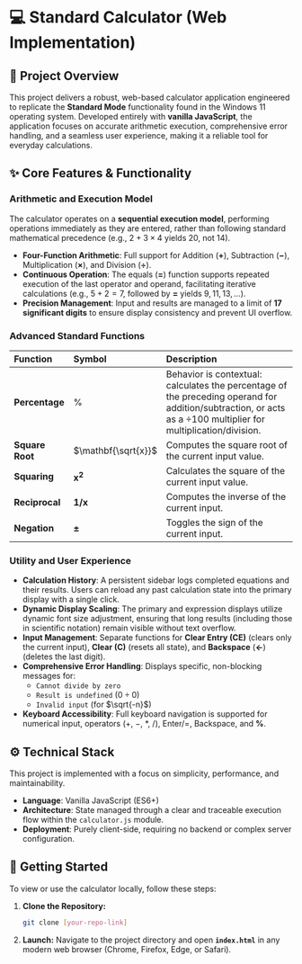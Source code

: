 # 💻 Standard Calculator (Web Implementation)

## 📌 Project Overview

This project delivers a robust, web-based calculator application engineered to replicate the **Standard Mode** functionality found in the Windows 11 operating system. Developed entirely with **vanilla JavaScript**, the application focuses on accurate arithmetic execution, comprehensive error handling, and a seamless user experience, making it a reliable tool for everyday calculations.

## ✨ Core Features & Functionality

### Arithmetic and Execution Model

The calculator operates on a **sequential execution model**, performing operations immediately as they are entered, rather than following standard mathematical precedence (e.g., $2 + 3 \times 4$ yields $20$, not $14$).

* **Four-Function Arithmetic**: Full support for Addition ($\mathbf{+}$), Subtraction ($\mathbf{-}$), Multiplication ($\mathbf{\times}$), and Division ($\mathbf{\div}$).
* **Continuous Operation**: The equals ($\mathbf{=}$) function supports repeated execution of the last operator and operand, facilitating iterative calculations (e.g., $5+2=7$, followed by $\mathbf{=}$ yields $9, 11, 13, \dots$).
* **Precision Management**: Input and results are managed to a limit of **17 significant digits** to ensure display consistency and prevent UI overflow.

### Advanced Standard Functions

| Function | Symbol | Description |
| :--- | :--- | :--- |
| **Percentage** | % | Behavior is contextual: calculates the percentage of the preceding operand for addition/subtraction, or acts as a $\div 100$ multiplier for multiplication/division. |
| **Square Root** | $\mathbf{\sqrt{x}}$ | Computes the square root of the current input value. |
| **Squaring** | $\mathbf{x^2}$ | Calculates the square of the current input value. |
| **Reciprocal** | $\mathbf{1/x}$ | Computes the inverse of the current input. |
| **Negation** | $\mathbf{\pm}$ | Toggles the sign of the current input. |

### Utility and User Experience

* **Calculation History**: A persistent sidebar logs completed equations and their results. Users can reload any past calculation state into the primary display with a single click.
* **Dynamic Display Scaling**: The primary and expression displays utilize dynamic font size adjustment, ensuring that long results (including those in scientific notation) remain visible without text overflow.
* **Input Management**: Separate functions for **Clear Entry (CE)** (clears only the current input), **Clear (C)** (resets all state), and **Backspace** ($\mathbf{\leftarrow}$) (deletes the last digit).
* **Comprehensive Error Handling**: Displays specific, non-blocking messages for:
    * `Cannot divide by zero`
    * `Result is undefined` ($0 \div 0$)
    * `Invalid input` (for $\sqrt{-n}$)
* **Keyboard Accessibility**: Full keyboard navigation is supported for numerical input, operators ($+$, $-$, $*$, $/$), $\text{Enter}/\text{=}$, $\text{Backspace}$, and $\mathbf{\%}$.

## ⚙️ Technical Stack

This project is implemented with a focus on simplicity, performance, and maintainability.

* **Language**: Vanilla JavaScript (ES6+)
* **Architecture**: State managed through a clear and traceable execution flow within the `calculator.js` module.
* **Deployment**: Purely client-side, requiring no backend or complex server configuration.

## 🚀 Getting Started

To view or use the calculator locally, follow these steps:

1.  **Clone the Repository:**
    ```bash
    git clone [your-repo-link]
    ```
2.  **Launch:** Navigate to the project directory and open **`index.html`** in any modern web browser (Chrome, Firefox, Edge, or Safari).